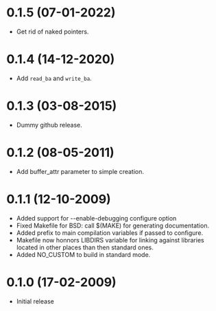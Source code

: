 0.1.5 (07-01-2022)
=====

- Get rid of naked pointers.

0.1.4 (14-12-2020)
=====

- Add `read_ba` and `write_ba`.

0.1.3 (03-08-2015)
=====

- Dummy github release.

0.1.2 (08-05-2011)
=====

- Add buffer_attr parameter to simple creation.

0.1.1 (12-10-2009)
=====

- Added support for --enable-debugging configure option
- Fixed Makefile for BSD: call $(MAKE) for generating documentation.
- Added prefix to main compilation variables
  if passed to configure.
- Makefile now honnors LIBDIRS
  variable for linking against libraries
  located in other places than then standard
  ones.
- Added NO_CUSTOM to build
  in standard mode.

0.1.0 (17-02-2009)
=====

- Initial release
